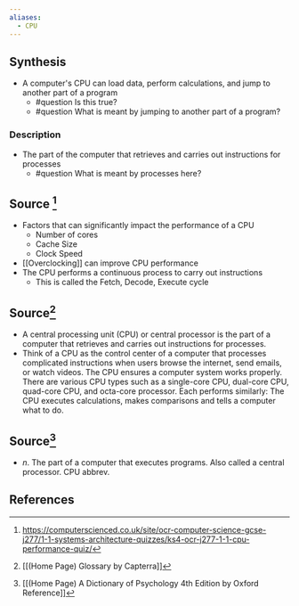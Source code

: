 ```yaml
---
aliases:
  - CPU
---
```

## Synthesis
- A computer's CPU can load data, perform calculations, and jump to another part of a program 
	- #question Is this true? 
	- #question What is meant by jumping to another part of a program?
### Description
- The part of the computer that retrieves and carries out instructions for processes
	- #question What is meant by processes here?
## Source [^1]
- Factors that can significantly impact the performance of a CPU
	- Number of cores
	- Cache Size
	- Clock Speed
- [[Overclocking]] can improve CPU performance
- The CPU performs a continuous process to carry out instructions
	- This is called the Fetch, Decode, Execute cycle
## Source[^2]
- A central processing unit (CPU) or central processor is the part of a computer that retrieves and carries out instructions for processes.
- Think of a CPU as the control center of a computer that processes complicated instructions when users browse the internet, send emails, or watch videos. The CPU ensures a computer system works properly. There are various CPU types such as a single-core CPU, dual-core CPU, quad-core CPU, and octa-core processor. Each performs similarly: The CPU executes calculations, makes comparisons and tells a computer what to do.
## Source[^3]
- $n$. The part of a computer that executes programs. Also called a central processor. CPU abbrev.
## References

[^1]: https://computerscienced.co.uk/site/ocr-computer-science-gcse-j277/1-1-systems-architecture-quizzes/ks4-ocr-j277-1-1-cpu-performance-quiz/
[^2]: [[(Home Page) Glossary by Capterra]]
[^3]: [[(Home Page) A Dictionary of Psychology 4th Edition by Oxford Reference]]